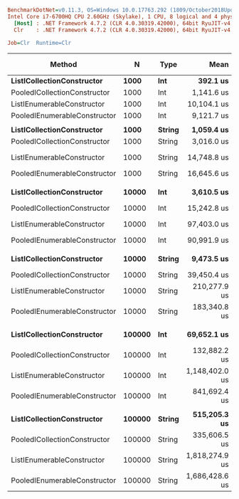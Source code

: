 ``` ini

BenchmarkDotNet=v0.11.3, OS=Windows 10.0.17763.292 (1809/October2018Update/Redstone5)
Intel Core i7-6700HQ CPU 2.60GHz (Skylake), 1 CPU, 8 logical and 4 physical cores
  [Host] : .NET Framework 4.7.2 (CLR 4.0.30319.42000), 64bit RyuJIT-v4.7.3260.0
  Clr    : .NET Framework 4.7.2 (CLR 4.0.30319.42000), 64bit RyuJIT-v4.7.3260.0

Job=Clr  Runtime=Clr  

```
|                       Method |      N |   Type |           Mean |         Error |        StdDev | Ratio | RatioSD | Gen 0/1k Op | Gen 1/1k Op | Gen 2/1k Op | Allocated Memory/Op |
|----------------------------- |------- |------- |---------------:|--------------:|--------------:|------:|--------:|------------:|------------:|------------:|--------------------:|
|   **ListICollectionConstructor** |   **1000** |    **Int** |       **392.1 us** |      **6.457 us** |      **6.040 us** |  **1.00** |    **0.00** |   **1290.0391** |           **-** |           **-** |          **3968.97 KB** |
| PooledICollectionConstructor |   1000 |    Int |     1,141.6 us |      7.274 us |      6.448 us |  2.91 |    0.05 |     11.7188 |           - |           - |            39.06 KB |
|   ListIEnumerableConstructor |   1000 |    Int |    10,104.1 us |    102.008 us |     95.418 us | 25.77 |    0.50 |   2687.5000 |           - |           - |          8274.68 KB |
| PooledIEnumerableConstructor |   1000 |    Int |     9,121.7 us |     35.617 us |     29.742 us | 23.27 |    0.27 |     15.6250 |           - |           - |            78.13 KB |
|                              |        |        |                |               |               |       |         |             |             |             |                     |
|   **ListICollectionConstructor** |   **1000** | **String** |     **1,059.4 us** |      **8.986 us** |      **8.405 us** |  **1.00** |    **0.00** |   **2556.6406** |           **-** |           **-** |          **7876.89 KB** |
| PooledICollectionConstructor |   1000 | String |     3,016.0 us |     32.199 us |     30.119 us |  2.85 |    0.04 |     11.7188 |           - |           - |            39.06 KB |
|   ListIEnumerableConstructor |   1000 | String |    14,748.8 us |    101.641 us |     95.075 us | 13.92 |    0.11 |   5281.2500 |           - |           - |         16271.19 KB |
| PooledIEnumerableConstructor |   1000 | String |    16,645.6 us |     82.942 us |     77.584 us | 15.71 |    0.16 |           - |           - |           - |               86 KB |
|                              |        |        |                |               |               |       |         |             |             |             |                     |
|   **ListICollectionConstructor** |  **10000** |    **Int** |     **3,610.5 us** |     **38.585 us** |     **34.205 us** |  **1.00** |    **0.00** |  **12656.2500** |           **-** |           **-** |         **39210.69 KB** |
| PooledICollectionConstructor |  10000 |    Int |    15,242.8 us |     53.593 us |     47.509 us |  4.22 |    0.03 |           - |           - |           - |            39.13 KB |
|   ListIEnumerableConstructor |  10000 |    Int |    97,403.0 us |    887.589 us |    830.252 us | 26.98 |    0.39 |  41500.0000 |           - |           - |        128520.83 KB |
| PooledIEnumerableConstructor |  10000 |    Int |    90,991.9 us |    837.272 us |    783.185 us | 25.21 |    0.34 |           - |           - |           - |            78.67 KB |
|                              |        |        |                |               |               |       |         |             |             |             |                     |
|   **ListICollectionConstructor** |  **10000** | **String** |     **9,473.5 us** |     **71.045 us** |     **66.455 us** |  **1.00** |    **0.00** |  **24984.3750** |           **-** |           **-** |         **78371.88 KB** |
| PooledICollectionConstructor |  10000 | String |    39,450.4 us |    212.160 us |    188.075 us |  4.16 |    0.04 |           - |           - |           - |            39.38 KB |
|   ListIEnumerableConstructor |  10000 | String |   210,277.9 us |  2,529.639 us |  2,366.226 us | 22.20 |    0.33 |  41333.3333 |  41333.3333 |  41333.3333 |        256378.94 KB |
| PooledIEnumerableConstructor |  10000 | String |   183,340.8 us |  1,541.530 us |  1,441.949 us | 19.35 |    0.24 |           - |           - |           - |               88 KB |
|                              |        |        |                |               |               |       |         |             |             |             |                     |
|   **ListICollectionConstructor** | **100000** |    **Int** |    **69,652.1 us** |  **1,294.527 us** |  **1,271.399 us** |  **1.00** |    **0.00** |  **23125.0000** |  **23125.0000** |  **23125.0000** |        **390885.92 KB** |
| PooledICollectionConstructor | 100000 |    Int |   132,882.2 us |    855.146 us |    714.086 us |  1.90 |    0.04 |           - |           - |           - |               40 KB |
|   ListIEnumerableConstructor | 100000 |    Int | 1,148,402.0 us | 23,434.389 us | 32,077.256 us | 16.53 |    0.52 | 207000.0000 | 167000.0000 | 165000.0000 |       1027256.91 KB |
| PooledIEnumerableConstructor | 100000 |    Int |   841,692.4 us | 16,652.876 us | 15,577.111 us | 12.09 |    0.34 |           - |           - |           - |               80 KB |
|                              |        |        |                |               |               |       |         |             |             |             |                     |
|   **ListICollectionConstructor** | **100000** | **String** |   **515,205.3 us** |  **9,520.150 us** |  **8,905.154 us** |  **1.00** |    **0.00** |  **31000.0000** |  **31000.0000** |  **31000.0000** |        **781574.23 KB** |
| PooledICollectionConstructor | 100000 | String |   335,606.5 us |  3,795.786 us |  3,550.581 us |  0.65 |    0.02 |           - |           - |           - |               40 KB |
|   ListIEnumerableConstructor | 100000 | String | 1,818,274.9 us |  4,829.271 us |  4,032.660 us |  3.51 |    0.02 | 326000.0000 | 286000.0000 | 283000.0000 |        2053324.8 KB |
| PooledIEnumerableConstructor | 100000 | String | 1,686,428.6 us |  8,040.717 us |  7,521.291 us |  3.27 |    0.06 |           - |           - |           - |               88 KB |
